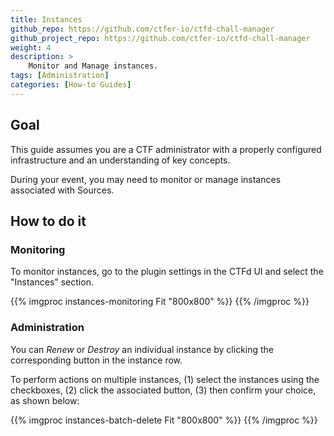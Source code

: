 ```yaml
---
title: Instances
github_repo: https://github.com/ctfer-io/ctfd-chall-manager
github_project_repo: https://github.com/ctfer-io/ctfd-chall-manager
weight: 4
description: >
    Monitor and Manage instances.
tags: [Administration]
categories: [How-to Guides]
---
```


## Goal
This guide assumes you are a CTF administrator with a properly configured infrastructure and an understanding of key concepts.

During your event, you may need to monitor or manage instances associated with Sources.

## How to do it
### Monitoring
To monitor instances, go to the plugin settings in the CTFd UI and select the "Instances" section.

{{% imgproc instances-monitoring Fit "800x800" %}}
{{% /imgproc %}}

### Administration
You can *Renew* or *Destroy* an individual instance by clicking the corresponding button in the instance row.

To perform actions on multiple instances, (1) select the instances using the checkboxes, (2) click the associated button, (3) then confirm your choice, as shown below:

{{% imgproc instances-batch-delete Fit "800x800" %}}
{{% /imgproc %}}
